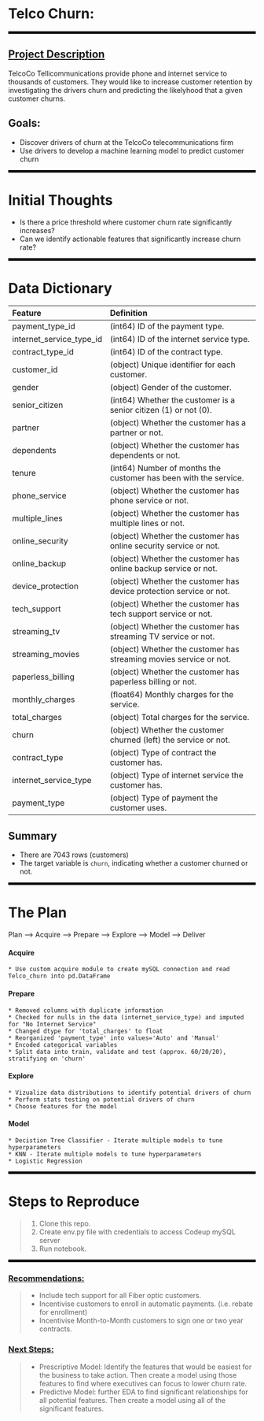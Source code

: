 # Telco Churn:
<hr style="border:2px solid black">

## <u>Project Description</u>
TelcoCo Tellicommunications provide phone and internet service to thousands of customers. They would like to increase customer retention by investigating the drivers churn and predicting the likelyhood that a given customer churns.

## Goals: 
* Discover drivers of churn at the TelcoCo telecommunications firm
* Use drivers to develop a machine learning model to predict customer churn

<hr style="border:2px solid black">

# Initial Thoughts
 
* Is there a price threshold where customer churn rate significantly increases?
* Can we identify actionable features that significantly increase churn rate?
 
<hr style="border:2px solid black"> 


# Data Dictionary
| Feature               | Definition |
|:----------------------|:-----------|
| payment_type_id       | (int64) ID of the payment type. |
| internet_service_type_id | (int64) ID of the internet service type. |
| contract_type_id      | (int64) ID of the contract type. |
| customer_id           | (object) Unique identifier for each customer. |
| gender                | (object) Gender of the customer. |
| senior_citizen        | (int64) Whether the customer is a senior citizen (1) or not (0). |
| partner               | (object) Whether the customer has a partner or not. |
| dependents            | (object) Whether the customer has dependents or not. |
| tenure                | (int64) Number of months the customer has been with the service. |
| phone_service         | (object) Whether the customer has phone service or not. |
| multiple_lines        | (object) Whether the customer has multiple lines or not. |
| online_security       | (object) Whether the customer has online security service or not. |
| online_backup         | (object) Whether the customer has online backup service or not. |
| device_protection     | (object) Whether the customer has device protection service or not. |
| tech_support          | (object) Whether the customer has tech support service or not. |
| streaming_tv          | (object) Whether the customer has streaming TV service or not. |
| streaming_movies      | (object) Whether the customer has streaming movies service or not. |
| paperless_billing     | (object) Whether the customer has paperless billing or not. |
| monthly_charges       | (float64) Monthly charges for the service. |
| total_charges         | (object) Total charges for the service. |
| churn                 | (object) Whether the customer churned (left) the service or not. |
| contract_type         | (object) Type of contract the customer has. |
| internet_service_type | (object) Type of internet service the customer has. |
| payment_type          | (object) Type of payment the customer uses. |

## Summary

- There are 7043 rows (customers)
- The target variable is `churn`, indicating whether a customer churned or not.
<hr style="border:2px solid black"> 


# The Plan
 
Plan --> Acquire --> Prepare --> Explore --> Model --> Deliver
 

#### Acquire
    * Use custom acquire module to create mySQL connection and read Telco_churn into pd.DataFrame
#### Prepare
    * Removed columns with duplicate information
    * Checked for nulls in the data (internet_service_type) and imputed for "No Internet Service"
    * Changed dtype for 'total_charges' to float
    * Reorganized 'payment_type' into values='Auto' and 'Manual'
    * Encoded categorical variables
    * Split data into train, validate and test (approx. 60/20/20), stratifying on 'churn'
#### Explore
    * Vizualize data distributions to identify potential drivers of churn
    * Perform stats testing on potential drivers of churn
    * Choose features for the model
#### Model
    * Decistion Tree Classifier - Iterate multiple models to tune hyperparameters
    * KNN - Iterate multiple models to tune hyperparameters
    * Logistic Regression

<hr style="border:2px solid black"> 

# Steps to Reproduce
>1) Clone this repo.
>2) Create env.py file with credentials to access Codeup mySQL server
>3) Run notebook.
<hr style="border:2px solid black"> 
 
### <u>Recommendations:</u>

>* Include tech support for all Fiber optic customers.
>* Incentivise customers to enroll in automatic payments. (i.e. rebate for enrollment)
>* Incentivise Month-to-Month customers to sign one or two year contracts.

### <u>Next Steps:</u>
>* Prescriptive Model: Identify the features that would be easiest for the business to take action. Then create a model using those features to find where executives can focus to lower churn rate.
>* Predictive Model: further EDA to find significant relationships for all potential features. Then create a model using all of the significant features.